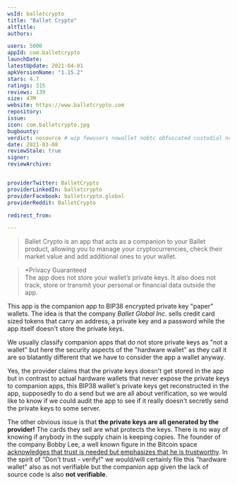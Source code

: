 ```yaml
---
wsId: balletcrypto
title: "Ballet Crypto"
altTitle: 
authors:

users: 5000
appId: com.balletcrypto
launchDate: 
latestUpdate: 2021-04-01
apkVersionName: "1.15.2"
stars: 4.7
ratings: 315
reviews: 139
size: 47M
website: https://www.balletcrypto.com
repository: 
issue: 
icon: com.balletcrypto.jpg
bugbounty: 
verdict: nosource # wip fewusers nowallet nobtc obfuscated custodial nosource nonverifiable reproducible bounty defunct
date: 2021-03-08
reviewStale: true
signer: 
reviewArchive:


providerTwitter: BalletCrypto
providerLinkedIn: balletcrypto
providerFacebook: balletcrypto.global
providerReddit: BalletCrypto

redirect_from:

---
```



> Ballet Crypto is an app that acts as a companion to your Ballet product,
  allowing you to manage your cryptocurrencies, check their market value and add
  additional ones to your wallet.

> *Privacy Guaranteed<br>
  The app does not store your wallet’s private keys. It also does not track,
  store or transmit your personal or financial data outside the app.

This app is the companion app to BIP38 encrypted private key "paper" wallets.
The idea is that the company *Ballet Global Inc.* sells credit card sized tokens
that carry an address, a private key and a password while the app itself doesn't
store the private keys.

We usually classify companion apps that do not store private keys as "not a wallet"
but here the security aspects of the "hardware wallet" as they call it are so
blatantly different that we have to consider the app a wallet anyway.

Yes, the provider claims that the private keys doesn't get stored in the app but
in contrast to actual hardware wallets that never expose the private keys to
companion apps, this BIP38 wallet's private keys get reconstructed in the app,
supposedly to do a send but we are all about verification, so we would like to
know if we could audit the app to see if it really doesn't secretly send the
private keys to some server.

The other obvious issue is that **the private keys are all generated by the provider!**
The cards they sell are what protects the keys. There is no way of knowing if
anybody in the supply chain is keeping copies. The founder of the company Bobby
Lee, a well known figure in the Bitcoin space
[acknowledges that trust is needed but emphasizes that he is trustworthy](https://www.youtube.com/watch?v=JmbfYlNAuSM).
In the spirit of "Don't trust - verify!" we would/will certainly file this
"hardware wallet" also as not verifiable but the companion app given the lack of
source code is also **not verifiable**.
